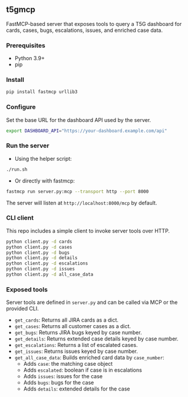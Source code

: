 ## t5gmcp

FastMCP-based server that exposes tools to query a T5G dashboard for cards, cases, bugs, escalations, issues, and enriched case data.

### Prerequisites
- Python 3.9+
- pip

### Install
```bash
pip install fastmcp urllib3
```

### Configure
Set the base URL for the dashboard API used by the server.
```bash
export DASHBOARD_API="https://your-dashboard.example.com/api"
```

### Run the server
- Using the helper script:
```bash
./run.sh
```

- Or directly with fastmcp:
```bash
fastmcp run server.py:mcp --transport http --port 8000
```

The server will listen at `http://localhost:8000/mcp` by default.

### CLI client
This repo includes a simple client to invoke server tools over HTTP.

```bash
python client.py -d cards
python client.py -d cases
python client.py -d bugs
python client.py -d details
python client.py -d escalations
python client.py -d issues
python client.py -d all_case_data
```

### Exposed tools
Server tools are defined in `server.py` and can be called via MCP or the provided CLI.

- `get_cards`: Returns all JIRA cards as a dict.
- `get_cases`: Returns all customer cases as a dict.
- `get_bugs`: Returns JIRA bugs keyed by case number.
- `get_details`: Returns extended case details keyed by case number.
- `get_escalations`: Returns a list of escalated cases.
- `get_issues`: Returns issues keyed by case number.
- `get_all_case_data`: Builds enriched card data by `case_number`:
  - Adds `case`: the matching case object
  - Adds `escalated`: boolean if case is in escalations
  - Adds `issues`: issues for the case
  - Adds `bugs`: bugs for the case
  - Adds `details`: extended details for the case

